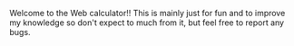 Welcome to the Web calculator!! This is mainly just for fun and to improve my knowledge so don't expect to much from it, but feel free to report any bugs.
